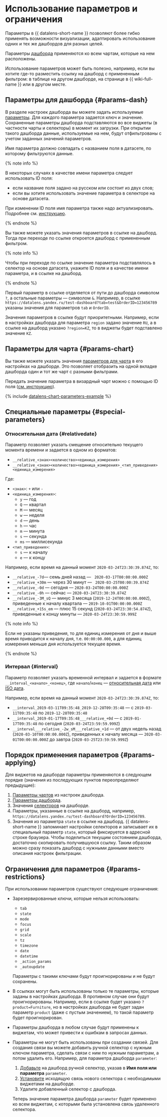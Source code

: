 # Использование параметров и ограничения


Параметры в {{ datalens-short-name }} позволяют более гибко применять возможности визуализации, адаптировать использование одних и тех же дашбордов для разных целей.

Параметры [дашборда](#params-dash) применяются ко всем чартам, которые на нем расположены.

Использование параметров может быть полезно, например, если вы хотите где-то разместить ссылку на дашборд с примененным фильтром: в таблице на другом дашборде, на странице в {{ wiki-full-name }} или в другом месте.


## Параметры для дашборда {#params-dash}

В разделе настроек дашборда вы можете задать используемые [параметры](../operations/dashboard/add-parameters.md). Для каждого параметра задается ключ и значение. Сохраненные параметры дашборда подставляются во все виджеты (в частности чарты и селекторы) в момент их загрузки. При открытии такого дашборда данные, используемые на нем, будут отфильтрованы с учетом заданных значений параметров.

Имя параметра должно совпадать с названием поля в датасете, по которому фильтруются данные.

{% note info %}

В некоторых случаях в качестве имени параметра следует использовать ID поля:

* если название поля задано на русском или состоит из двух слов;
* если вы хотите использовать значение параметра в селекторе на основе датасета.

При изменении ID поля имя параметра также надо актуализировать. Подробнее см. [инструкцию](../operations/chart/add-guid.md).

{% endnote %}

Вы также можете указать значения параметров в ссылке на дашборд. Тогда при переходе по ссылке откроется дашборд с примененным фильтром.

{% note info %}

Чтобы при переходе по ссылке значение параметра подставлялось в селектор на основе датасета, укажите ID поля и в качестве имени параметра, и в ссылке на дашборд.

{% endnote %}

Первый параметр в ссылке отделяется от пути до дашборда символом `?`, а остальные параметры — символом `&`. Например, в ссылке `https://datalens.yandex.ru/test-dashboard?tab=test&OrderID=123456789` указаны значения для параметров `tab` и `OrderID`.

Значения параметров в ссылке будут приоритетными. Например, если в настройках дашборда для параметра `region` задано значение `RU`, а в ссылке на дашборд указано `?region=KZ`, то в виджеты будет подставлено значение `KZ`.


## Параметры для чарта {#params-chart}

Вы также можете указать значения [параметров для чарта](../operations/chart/add-parameters.md) в его настройках на дашборде. Это позволяет отобразить на одной вкладке дашборда один и тот же чарт с разными фильтрами.

Передать значение параметра в визардный чарт можно с помощью ID поля ([см. инструкцию](../operations/chart/add-guid.md)).

{% include [datalens-chart-parameters-example](../../_includes/datalens/datalens-chart-parameters-example.md) %}

## Специальные параметры {#special-parameters}

### Относительная дата {#relativedate}

Параметр позволяет указать смещение относительно текущего момента времени и задается в одном из форматов:

* `__relative_<знак><количество><единица_измерения>`
* `__relative_<знак><количество><единица_измерения>_<тип_приведения><единица_измерения>`

Где:

* `<знак>`: `+` или `-`
* `<единица_измерения>`:
  * `y` — год
  * `Q` — квартал
  * `M` — месяц
  * `w` — неделя
  * `d` — день
  * `h` — час
  * `m` — минута
  * `s` — секунда
  * `ms` — миллисекунда
* `<тип_приведения>`:
  * `s` — к началу
  * `e` — к концу

Например, если время на данный момент `2020-03-24T23:30:39.874Z`, то:
* `__relative_-7d`— семь дней назад — ` 2020-03-17T00:00:00.000Z`
* `__relative_+30m` — через 30 минут — ` 2020-03-25T00:00:39.874Z`
* `__relative_-0d` — сегодня — `2020-03-24T00:00:00.000Z`
* `__relative_-0h` — сейчас — `2020-03-24T23:30:39.874Z`
* `__relative_-3M_sQ` — минус 3 месяца (`2019-12-24T00:00:00.000Z`), приведенные к началу квартала — `2019-10-01T00:00:00.000Z`
* `__relative_+15s_em` — плюс 15 секунд (`2020-03-24T23:30:54.874Z`), приведенные к концу минуты — `2020-03-24T23:30:59.999Z`

{% note info %}

Если не указаны приведения, то для единиц измерения от дня и выше время приводится к началу дня,
т.е. `00:00:00.000`, а для единиц измерения меньше дня используется текущее время.

{% endnote %}

### Интервал {#interval}

Параметр позволяет указать временной интервал и задается в формате `__interval_<начало>_<конец>`, где `начало`/`конец` — [относительная дата](#relativedate) или [ISO дата](https://ru.wikipedia.org/wiki/ISO_8601).

Например, если время на данный момент `2020-03-24T23:30:39.874Z`, то:
* `__interval_2019-03-11T09:35:48_2019-12-28T09:35:48` — с `2019-03-11T09:35:48` по `2019-12-28T09:35:48`
* `__interval_2019-01-17T09:35:48___relative_+0d` — с `2019-01-17T09:35:48` по сегодня (`2020-03-24T23:59:59.999Z`)
* `__interval___relative_-2w_sM___relative_+1d` — от двух недель назад (`2020-03-10T00:00:00.000Z`), приведенных к началу месяца — `2020-03-01T00:00:00.000Z` до завтра (`2020-03-25T23:59:59.999Z`)

## Порядок применения параметров {#params-applying}

Для виджетов на дашборде параметры применяются в следующем порядке (значения из последующих пунктов переопределяют предыдущие):

1. [Параметры чартов](#params-chart) из настроек дашборда.
1. [Параметры дашборда](#params-dash).
1. Значения [селекторов](./selector.md) на дашборде.
1. Параметры, указанные в ссылке на дашборд, например, `https://datalens.yandex.ru/test-dashboard?OrderID=123456789`.
1. Значения из параметра `state` в ссылке на дашборд. {{ datalens-short-name }} запоминает настройки селекторов и записывает их в специальный параметр `state`, который фиксируется в адресной строке браузера. Чтобы поделиться текущим состоянием дашборда, достаточно скопировать получившуюся ссылку. Таким образом можно сразу показать дашборд с нужными данными вместо описания настроек фильтрации.

## Ограничения для параметров {#params-restrictions}

При использовании параметров существуют следующие ограничения:

* Зарезервированные ключи, которые нельзя использовать:

  * `tab`
  * `state`
  * `mode`
  * `focus`
  * `grid`
  * `scale`
  * `tz`
  * `timezone`
  * `date`
  * `datetime`
  * `_action_params`
  * `_autoupdate`

  Параметры с такими ключами будут проигнорированы и не будут сохранены.

* В ссылках могут быть использованы только те параметры, которые заданы в настройках дашборда. В противном случае они будут проигнорированы. Например, если в ссылке будет указано `?product=Furniture`, но в настройках дашборда не будет задан параметр `product` (даже с пустым значением), то такой параметр будет проигнорирован.
* Параметры дашборда в любом случае будут применены к виджетам, что может привести к ошибкам в запросах данных.
* Параметры не могут быть использованы при создании связей. Для создания связи вы можете добавить ручной селектор с нужным ключом параметра, сделать связи с ним по нужным параметрам, а потом удалить его. Например, для параметра дашборда `parameter`:

  1. [Добавьте](../operations/dashboard/add-selector.md) на дашборд ручной селектор, указав в **Имя поля или параметра** `parameter`.
  1. [Установите](../operations/dashboard/create-alias.md) исходящую связь нового селектора с необходимыми виджетами на дашборде.
  1. Удалите добавленный селектор с дашборда.

  Теперь значение параметра дашборда `parameter` будет применено ко всем виджетам, с которыми была установлена связь удаленного селектора.
  
